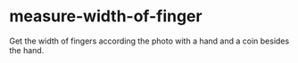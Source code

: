 # measure-width-of-finger
Get the width of fingers according the photo with a hand and a coin besides the hand.

